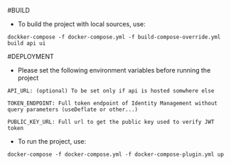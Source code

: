 #BUILD

- To build the project with local sources, use:
```
dockker-compose -f docker-compose.yml -f build-compose-override.yml build api ui
```

#DEPLOYMENT


 - Please set the following environment variables before running the project

`API_URL: (optional) To be set only if api is hosted somwhere else`

`TOKEN_ENDPOINT: Full token endpoint of Identity Management without query parameters (useDeflate or other...)`

`PUBLIC_KEY_URL: Full url to get the public key used to verify JWT token`

- To run the project, use:
```
docker-compose -f docker-compose.yml -f docker-compose-plugin.yml up
```
